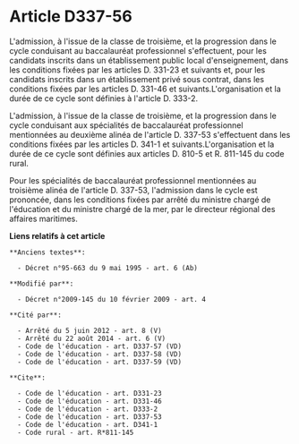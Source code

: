 # Article D337-56

L'admission, à l'issue de la classe de troisième, et la progression dans le cycle conduisant au baccalauréat professionnel
s'effectuent, pour les candidats inscrits dans un établissement public local d'enseignement, dans les conditions fixées par
les articles D. 331-23 et suivants et, pour les candidats inscrits dans un établissement privé sous contrat, dans les
conditions fixées par les articles D. 331-46 et suivants.L'organisation et la durée de ce cycle sont définies à l'article D.
333-2.

L'admission, à l'issue de la classe de troisième, et la progression dans le cycle conduisant aux spécialités de baccalauréat
professionnel mentionnées au deuxième alinéa de l'article D. 337-53 s'effectuent dans les conditions fixées par les articles
D. 341-1 et suivants.L'organisation et la durée de ce cycle sont définies aux articles D. 810-5 et R. 811-145 du code rural. 

Pour les spécialités de baccalauréat professionnel mentionnées au troisième alinéa de l'article D. 337-53, l'admission dans
le cycle est prononcée, dans les conditions fixées par arrêté du ministre chargé de l'éducation et du ministre chargé de la
mer, par le directeur régional des affaires maritimes.

**Liens relatifs à cet article**

	**Anciens textes**:

	  - Décret n°95-663 du 9 mai 1995 - art. 6 (Ab)

	**Modifié par**:

	  - Décret n°2009-145 du 10 février 2009 - art. 4

	**Cité par**:

	  - Arrêté du 5 juin 2012 - art. 8 (V)
	  - Arrêté du 22 août 2014 - art. 6 (V)
	  - Code de l'éducation - art. D337-57 (VD)
	  - Code de l'éducation - art. D337-58 (VD)
	  - Code de l'éducation - art. D337-59 (VD)

	**Cite**:

	  - Code de l'éducation - art. D331-23
	  - Code de l'éducation - art. D331-46
	  - Code de l'éducation - art. D333-2
	  - Code de l'éducation - art. D337-53
	  - Code de l'éducation - art. D341-1
	  - Code rural - art. R*811-145
